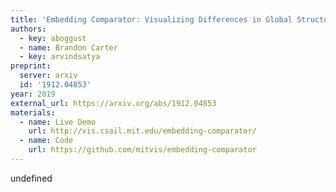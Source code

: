 ```yaml
---
title: 'Embedding Comparator: Visualizing Differences in Global Structure and Local Neighborhoods via Small Multiples'
authors:
  - key: aboggust
  - name: Brandon Carter
  - key: arvindsatya
preprint: 
  server: arxiv
  id: '1912.04853'
year: 2019
external_url: https://arxiv.org/abs/1912.04853
materials:
  - name: Live Demo
    url: http://vis.csail.mit.edu/embedding-comparator/
  - name: Code
    url: https://github.com/mitvis/embedding-comparator
---
```

undefined
